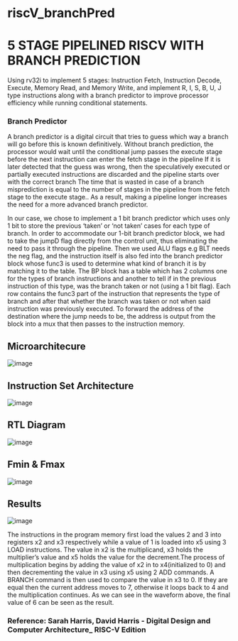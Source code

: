 # riscV_branchPred

# **5 STAGE PIPELINED RISCV WITH BRANCH PREDICTION**

Using rv32i to implement 5 stages: Instruction Fetch, Instruction Decode, Execute, Memory Read, and Memory Write, and implement R, I, S, B, U, J type instructions along with a branch predictor to improve processor efficiency while running conditional statements.

### **Branch Predictor** 
 A branch predictor is a digital circuit that tries to guess which way a branch will go before this is known definitively. Without branch prediction, the processor would wait until the conditional jump passes the execute stage before the next instruction can enter the fetch stage in the pipeline If it is later detected that the guess was wrong, then the speculatively executed or partially executed instructions are discarded and the pipeline starts over with the correct branch The time that is wasted in case of a branch misprediction is equal to the number of stages in the pipeline from the fetch stage to the execute stage.. As a result, making a pipeline longer increases the need for a more advanced branch predictor.
 
In our case, we chose to implement a 1 bit branch predictor which uses only 1 bit to store the previous ‘taken’ or ‘not taken’ cases for each type of branch.
In order to accommodate our 1-bit branch predictor block, we had to take the jumpD flag directly from the control unit, thus eliminating the need to pass it through the pipeline. Then we used ALU flags e.g BLT needs the neg flag, and the instruction itself is also fed into the branch predictor block whose func3 is used to determine what kind of branch it is by matching it to the table.
The BP block has a table which has 2 columns one for the types of branch instructions and another to tell if in the previous instruction of this type, was the branch taken or not (using a 1 bit flag). Each row contains the func3 part of the instruction that represents the type of branch and after that whether the branch was taken or not when said instruction was previously executed. To forward the address of the destination where the jump needs to be, the address is output from the block into a mux that then passes to the instruction memory.

## **Microarchitecure**

![image](https://github.com/user-attachments/assets/98ff967e-64ab-4154-a78d-998dd45692a0)

## **Instruction Set Architecture**

![image](https://github.com/user-attachments/assets/778e9b57-2bd8-4fd5-a44a-132760e24b3c)

## **RTL Diagram**

![image](https://github.com/user-attachments/assets/4a86a73e-c9e9-4feb-b4f4-fb6634b99a4b)

## **Fmin & Fmax**

![image](https://github.com/user-attachments/assets/b4d6d332-2a10-492d-bcd9-4ec323b93d5e)

## **Results**

![image](https://github.com/user-attachments/assets/0854ee91-bc5e-4949-b3c7-d74c69cffca7)

 The instructions in the program memory first load the values 2 and 3 into registers x2 and x3 respectively while a value of 1 is loaded into x5 using 3 LOAD instructions. The value in x2 is the multiplicand, x3 holds the multiplier’s value and x5 holds the value for the 
decrement.The process of multiplication begins by adding the value of x2 in to x4(initialized to 0) and then decrementing the value in x3 using x5 using 2 ADD commands. A BRANCH command is then used to compare the value in x3 to 0. If they are equal then the current address moves to 7, otherwise it loops back to 4 and the multiplication continues. As we can see in the waveform above, the final value of 6 can be seen as the result.

### **Reference:** Sarah Harris, David Harris - Digital Design and Computer Architecture_ RISC-V Edition 
